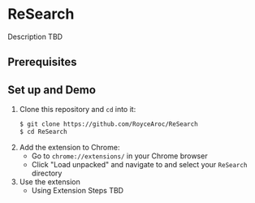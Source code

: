 # ReSearch

Description TBD

## Prerequisites

## Set up and Demo

1. Clone this repository and `cd` into it:
    ```bash
    $ git clone https://github.com/RoyceAroc/ReSearch
    $ cd ReSearch
    ```
2. Add the extension to Chrome:
    * Go to `chrome://extensions/` in your Chrome browser
    * Click "Load unpacked" and navigate to and select your `ReSearch` directory
3. Use the extension
    * Using Extension Steps TBD
